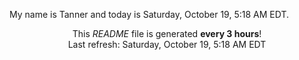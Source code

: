 My name is Tanner and today is Saturday, October 19, 5:18 AM EDT.

<p align="center">This <i>README</i> file is generated <b>every 3 hours</b>!</br>Last refresh: Saturday, October 19, 5:18 AM EDT<br /></p>
